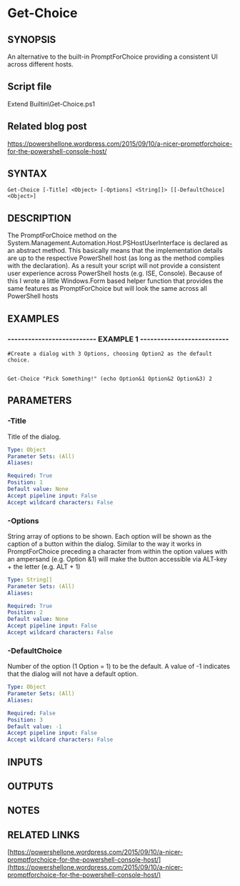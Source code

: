# Get-Choice

## SYNOPSIS
An alternative to the built-in PromptForChoice providing a consistent UI across different hosts.

## Script file
Extend Builtin\Get-Choice.ps1

## Related blog post
https://powershellone.wordpress.com/2015/09/10/a-nicer-promptforchoice-for-the-powershell-console-host/

## SYNTAX

```
Get-Choice [-Title] <Object> [-Options] <String[]> [[-DefaultChoice] <Object>]
```

## DESCRIPTION
The PromptForChoice method on the System.Management.Automation.Host.PSHostUserInterface is declared as an abstract method. 
This basically means that the implementation details are up to the respective PowerShell host (as long as the method complies with the declaration).
As a result your script will not provide a consistent user experience across PowerShell hosts (e.g.
ISE, Console). 
Because of this I wrote a little Windows.Form based helper function that provides the same features as PromptForChoice but will look the same across all PowerShell hosts

## EXAMPLES

### -------------------------- EXAMPLE 1 --------------------------
```
#Create a dialog with 3 Options, choosing Option2 as the default choice.


Get-Choice "Pick Something!" (echo Option&1 Option&2 Option&3) 2
```
## PARAMETERS

### -Title
Title of the dialog.

```yaml
Type: Object
Parameter Sets: (All)
Aliases: 

Required: True
Position: 1
Default value: None
Accept pipeline input: False
Accept wildcard characters: False
```

### -Options
String array of options to be shown.
Each option will be shown as the caption of a button within the dialog.
      Similar to the way it works in PromptForChoice preceding a character from within the option values with an ampersand (e.g.
Option &1) 
      will make the button accessible via ALT-key + the letter (e.g.
ALT + 1)

```yaml
Type: String[]
Parameter Sets: (All)
Aliases: 

Required: True
Position: 2
Default value: None
Accept pipeline input: False
Accept wildcard characters: False
```

### -DefaultChoice
Number of the option (1 Option = 1) to be the default.
A value of -1 indicates that the dialog will not have a default option.

```yaml
Type: Object
Parameter Sets: (All)
Aliases: 

Required: False
Position: 3
Default value: -1
Accept pipeline input: False
Accept wildcard characters: False
```

## INPUTS

## OUTPUTS

## NOTES

## RELATED LINKS

[https://powershellone.wordpress.com/2015/09/10/a-nicer-promptforchoice-for-the-powershell-console-host/](https://powershellone.wordpress.com/2015/09/10/a-nicer-promptforchoice-for-the-powershell-console-host/)





